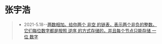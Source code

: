 # 张宇浩
>* 2021-5.18--[两数相加。给你两个 非空 的链表，表示两个非负的整数。它们每位数字都是按照 逆序 的方式存储的，并且每个节点只能存储 一位 数字](https://blog.csdn.net/qq_41389482/article/details/112171429)